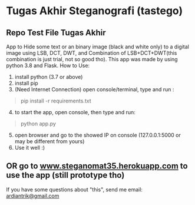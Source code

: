 # Tugas Akhir Steganografi (tastego)
Repo Test File Tugas Akhir
----------------------
App to Hide some text or an binary image (black and white only) to a digital image using LSB, DCT, DWT, and Combination of LSB+DCT+DWT(this combination is just trial, not so good tho). This app was made by using python 3.8 and Flask.
How to Use:
1. install python (3.7 or above)
2. install pip
3. (Need Internet Connection) open console/terminal, type and run :
>pip install -r requirements.txt
4. to start the app, open console, then type and run:
>python app.py
5. open browser and go to the showed IP on console (127.0.0.1:5000 or may be different from yours)
6. Use it well :)

OR go to www.steganomat35.herokuapp.com to use the app (still prototype tho)
-----------------------------------------
If you have some questions about "this", send me email: ardiantrik@gmail.com
